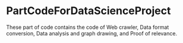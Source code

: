 # PartCodeForDataScienceProject
These part of code contains the code of Web crawler, Data format conversion, Data analysis and graph drawing, and Proof of relevance.
